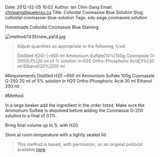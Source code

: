 Date: 2012-02-05 10:02
Author: Ian Chin-Sang
Email: chinsang@queensu.ca
Title: Colloidal Coomassie Blue Solution
Slug: colloidal-coomassie-blue-solution
Tags: sds-page,coomassie,solution

Homemade Colloidal Coomassie Blue Staining


![method/1435/new_pa14.jpg](/static/images/method/1435/new_pa14.jpg)



>Adjust quantities as appropriate to the following %vol:
>
>Distilled H20|-|~650 ml
>Ammonium Sulfate|10%|100g
>Coomassie G-250|0.1%|20 ml of % solution in H20
>Ortho-Phosphoric Acid|3%|30 ml
>Ethanol|20%|200 ml
>


#Requirements
Distilled H20 ~650 ml
Ammonium Sulfate 100g
Coomassie G-250 20 ml of 5% solution in H20
Ortho-Phosphoric Acid 30 ml
Ethanol 200 ml

#Method

In a large beaker add the ingredient in the order listed. Make sure the Ammonium Sulfate is dissolved before adding the Coomassie G-250 solution to a final of 0.1%.



Bring final volume up to 1L with H20.



Store at room temperature with a tightly sealed lid.







>This method is based, with permission, on an original protocol available [here](http://130.15.90.245/new_page_8.htm).


